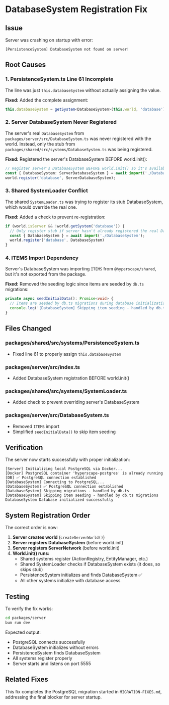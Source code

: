# DatabaseSystem Registration Fix

## Issue
Server was crashing on startup with error:
```
[PersistenceSystem] DatabaseSystem not found on server!
```

## Root Causes

### 1. **PersistenceSystem.ts Line 61 Incomplete**
The line was just `this.databaseSystem` without actually assigning the value.

**Fixed:** Added the complete assignment:
```typescript
this.databaseSystem = getSystem<DatabaseSystem>(this.world, 'database') || undefined;
```

### 2. **Server DatabaseSystem Never Registered**
The server's real `DatabaseSystem` from `packages/server/src/DatabaseSystem.ts` was never registered with the world. Instead, only the stub from `packages/shared/src/systems/DatabaseSystem.ts` was being registered.

**Fixed:** Registered the server's DatabaseSystem BEFORE world.init():
```typescript
// Register server's DatabaseSystem BEFORE world.init() so it's available to other systems
const { DatabaseSystem: ServerDatabaseSystem } = await import('./DatabaseSystem.js');
world.register('database', ServerDatabaseSystem);
```

### 3. **Shared SystemLoader Conflict**
The shared `SystemLoader.ts` was trying to register its stub DatabaseSystem, which would override the real one.

**Fixed:** Added a check to prevent re-registration:
```typescript
if (world.isServer && !world.getSystem('database')) {
  // Only register stub if server hasn't already registered the real DatabaseSystem
  const { DatabaseSystem } = await import('./DatabaseSystem');
  world.register('database', DatabaseSystem)
}
```

### 4. **ITEMS Import Dependency**
Server's DatabaseSystem was importing `ITEMS` from `@hyperscape/shared`, but it's not exported from the package.

**Fixed:** Removed the seeding logic since items are seeded by `db.ts` migrations:
```typescript
private async seedInitialData(): Promise<void> {
  // Items are seeded by db.ts migrations during database initialization
  console.log('[DatabaseSystem] Skipping item seeding - handled by db.ts migrations')
}
```

## Files Changed

### packages/shared/src/systems/PersistenceSystem.ts
- Fixed line 61 to properly assign `this.databaseSystem`

### packages/server/src/index.ts
- Added DatabaseSystem registration BEFORE world.init()

### packages/shared/src/systems/SystemLoader.ts
- Added check to prevent overriding server's DatabaseSystem

### packages/server/src/DatabaseSystem.ts
- Removed `ITEMS` import
- Simplified `seedInitialData()` to skip item seeding

## Verification

The server now starts successfully with proper initialization:

```
[Server] Initializing local PostgreSQL via Docker...
[Docker] PostgreSQL container 'hyperscape-postgres' is already running
[DB] ✅ PostgreSQL connection established
[DatabaseSystem] Connecting to PostgreSQL...
[DatabaseSystem] ✅ PostgreSQL connection established
[DatabaseSystem] Skipping migrations - handled by db.ts
[DatabaseSystem] Skipping item seeding - handled by db.ts migrations
DatabaseSystem Database initialized successfully
```

## System Registration Order

The correct order is now:

1. **Server creates world** (`createServerWorld()`)
2. **Server registers DatabaseSystem** (before world.init)
3. **Server registers ServerNetwork** (before world.init)
4. **World.init() runs:**
   - Shared systems register (ActionRegistry, EntityManager, etc.)
   - Shared SystemLoader checks if DatabaseSystem exists (it does, so skips stub)
   - PersistenceSystem initializes and finds DatabaseSystem ✅
   - All other systems initialize with database access

## Testing

To verify the fix works:

```bash
cd packages/server
bun run dev
```

Expected output:
- PostgreSQL connects successfully
- DatabaseSystem initializes without errors
- PersistenceSystem finds DatabaseSystem
- All systems register properly
- Server starts and listens on port 5555

## Related Fixes

This fix completes the PostgreSQL migration started in `MIGRATION-FIXES.md`, addressing the final blocker for server startup.

